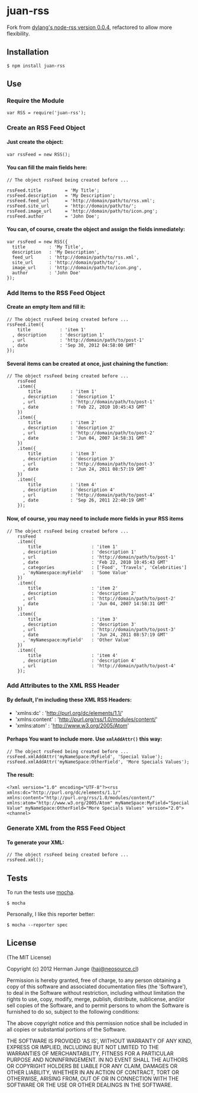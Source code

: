 juan-rss
========

Fork from [dylang's node-rss version 0.0.4](https://github.com/dylang/node-rss/commit/52011922b678891ef687dfa6a96f96588ed3075c), refactored to allow more flexibility.

## Installation

    $ npm install juan-rss

## Use

### Require the Module

    var RSS = require('juan-rss');

### Create an RSS Feed Object

#### Just create the object:

    var rssFeed = new RSS();


#### You can fill the main fields here:

    // The object rssFeed being created before ...

    rssFeed.title         = 'My Title';
    rssFeed.description   = 'My Description';
    rssFeed.feed_url      = 'http://domain/path/to/rss.xml';
    rssFeed.site_url      = 'http://domain/path/to/';
    rssFeed.image_url     = 'http://domain/path/to/icon.png';
    rssFeed.author        = 'John Doe';

#### You can, of course, create the object and assign the fields inmediately:

    var rssFeed = new RSS({
      title         : 'My Title',
      description   : 'My Description',
      feed_url      : 'http://domain/path/to/rss.xml',
      site_url      : 'http://domain/path/to/',
      image_url     : 'http://domain/path/to/icon.png',
      author        : 'John Doe'
    });

### Add Items to the RSS Feed Object

#### Create an empty Item and fill it:

    // The object rssFeed being created before ...
    rssFeed.item({
        title           : 'item 1'
      , description     : 'description 1'
      , url             : 'http://domain/path/to/post-1'
      , date            : 'Sep 30, 2012 04:58:00 GMT'
    });

#### Several items can be created at once, just chaining the function:

    // The object rssFeed being created before ...
        rssFeed
        .item({
            title           : 'item 1'
          , description     : 'description 1'
          , url             : 'http://domain/path/to/post-1'
          , date            : 'Feb 22, 2010 10:45:43 GMT'
        })
        .item({
            title           : 'item 2'
          , description     : 'description 2'
          , url             : 'http://domain/path/to/post-2'
          , date            : 'Jun 04, 2007 14:58:31 GMT'
        })
        .item({
            title           : 'item 3'
          , description     : 'description 3'
          , url             : 'http://domain/path/to/post-3'
          , date            : 'Jun 24, 2011 08:57:19 GMT'
        })
        .item({
            title           : 'item 4'
          , description     : 'description 4'
          , url             : 'http://domain/path/to/post-4'
          , date            : 'Sep 26, 2011 22:40:19 GMT'
        });

#### Now, of course, you may need to include more fields in your RSS items

    // The object rssFeed being created before ...
        rssFeed
        .item({
            title                   : 'item 1'
          , description             : 'description 1'
          , url                     : 'http://domain/path/to/post-1'
          , date                    : 'Feb 22, 2010 10:45:43 GMT'
          , categories              : ['Food', 'Travels', 'Celebrities']
          , 'myNamespace:myField'   : 'Some Value'
        })
        .item({
            title                   : 'item 2'
          , description             : 'description 2'
          , url                     : 'http://domain/path/to/post-2'
          , date                    : 'Jun 04, 2007 14:58:31 GMT'
        })
        .item({
            title                   : 'item 3'
          , description             : 'description 3'
          , url                     : 'http://domain/path/to/post-3'
          , date                    : 'Jun 24, 2011 08:57:19 GMT'
          , 'myNamespace:myField'   : 'Other Value'
        })
        .item({
            title                   : 'item 4'
          , description             : 'description 4'
          , url                     : 'http://domain/path/to/post-4'
        });

### Add Attributes to the XML RSS Header

#### By default, I'm including these XML RSS Headers:
  * 'xmlns:dc'      : 'http://purl.org/dc/elements/1.1/'
  * 'xmlns:content' : 'http://purl.org/rss/1.0/modules/content/'
  * 'xmlns:atom'    : 'http://www.w3.org/2005/Atom'

#### Perhaps You want to include more. Use `xmlAddAttr()` this way:


    // The object rssFeed being created before ...
    rssFeed.xmlAddAttr('myNameSpace:MyField', 'Special Value');
    rssFeed.xmlAddAttr('myNameSpace:OtherField', 'More Specials Values');

#### The result:

    <?xml version="1.0" encoding="UTF-8"?><rss xmlns:dc="http://purl.org/dc/elements/1.1/" xmlns:content="http://purl.org/rss/1.0/modules/content/" xmlns:atom="http://www.w3.org/2005/Atom" myNameSpace:MyField="Special Value" myNameSpace:OtherField="More Specials Values" version="2.0"><channel>

### Generate XML from the RSS Feed Object

#### To generate your XML:

    // The object rssFeed being created before ...
    rssFeed.xml();

## Tests

To run the tests use [mocha](https://github.com/visionmedia/mocha).

    $ mocha

Personally, I like this reporter better:

    $ mocha --reporter spec

## License

(The MIT License)

Copyright (c) 2012 Herman Junge (<haj@neosource.cl>)

Permission is hereby granted, free of charge, to any person obtaining
a copy of this software and associated documentation files (the
'Software'), to deal in the Software without restriction, including
without limitation the rights to use, copy, modify, merge, publish,
distribute, sublicense, and/or sell copies of the Software, and to
permit persons to whom the Software is furnished to do so, subject to
the following conditions:

The above copyright notice and this permission notice shall be
included in all copies or substantial portions of the Software.

THE SOFTWARE IS PROVIDED 'AS IS', WITHOUT WARRANTY OF ANY KIND,
EXPRESS OR IMPLIED, INCLUDING BUT NOT LIMITED TO THE WARRANTIES OF
MERCHANTABILITY, FITNESS FOR A PARTICULAR PURPOSE AND NONINFRINGEMENT.
IN NO EVENT SHALL THE AUTHORS OR COPYRIGHT HOLDERS BE LIABLE FOR ANY
CLAIM, DAMAGES OR OTHER LIABILITY, WHETHER IN AN ACTION OF CONTRACT,
TORT OR OTHERWISE, ARISING FROM, OUT OF OR IN CONNECTION WITH THE
SOFTWARE OR THE USE OR OTHER DEALINGS IN THE SOFTWARE.
